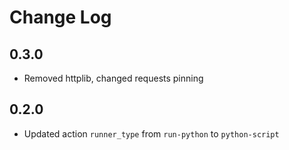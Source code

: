 # Change Log

## 0.3.0

- Removed httplib, changed requests pinning

## 0.2.0

- Updated action `runner_type` from `run-python` to `python-script`

